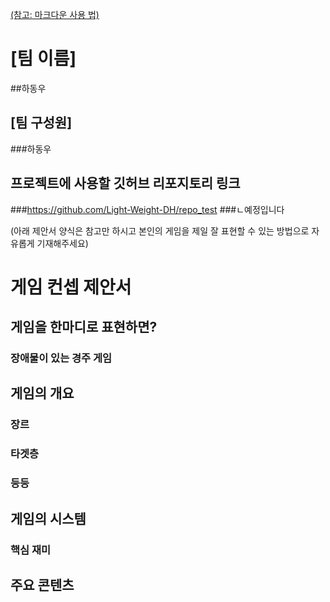 [(참고: 마크다운 사용 법)](https://gist.github.com/ihoneymon/652be052a0727ad59601)

# [팀 이름]
##하동우  

## [팀 구성원]
###하동우 
## 프로젝트에 사용할 깃허브 리포지토리 링크
###https://github.com/Light-Weight-DH/repo_test
###ㄴ예정입니다  

(아래 제안서 양식은 참고만 하시고 본인의 게임을 제일 잘 표현할 수 있는 방법으로 자유롭게 기재해주세요)
# 게임 컨셉 제안서
## 게임을 한마디로 표현하면?
### 장애물이 있는 경주 게임 
## 게임의 개요
### 장르
### 타겟층
### 등등
## 게임의 시스템
### 핵심 재미

## 주요 콘텐츠

